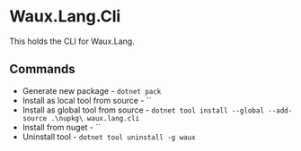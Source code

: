# Waux.Lang.Cli

This holds the CLI for Waux.Lang.

## Commands

* Generate new package - `dotnet pack`
* Install as local tool from source - ``
* Install as global tool from source - `dotnet tool install --global --add-source .\nupkg\ waux.lang.cli`
* Install from nuget - ``
* Uninstall tool - `dotnet tool uninstall -g waux`
